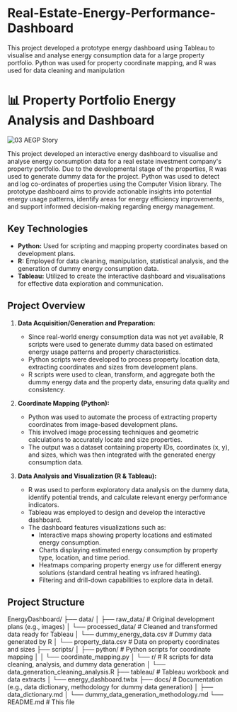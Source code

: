 # Real-Estate-Energy-Performance-Dashboard
This project developed a prototype energy dashboard using Tableau to visualise and analyse energy consumption data for a large property portfolio. Python was used for property coordinate mapping, and R was used for data cleaning and manipulation

# 📊 Property Portfolio Energy Analysis and Dashboard

![03 AEGP Story](https://github.com/user-attachments/assets/482d32ef-8190-49a0-bc71-e16ef1194814)

This project developed an interactive energy dashboard to visualise and analyse energy consumption data for a real estate investment company's property portfolio. Due to the developmental stage of the properties, R was used to generate dummy data for the project. Python was used to detect and log co-ordinates of properties using the Computer Vision library. The prototype dashboard aims to provide actionable insights into potential energy usage patterns, identify areas for energy efficiency improvements, and support informed decision-making regarding energy management.

## Key Technologies

* **Python:** Used for scripting and mapping property coordinates based on development plans.
* **R:** Employed for data cleaning, manipulation, statistical analysis, and the generation of dummy energy consumption data.
* **Tableau:** Utilized to create the interactive dashboard and visualisations for effective data exploration and communication.

## Project Overview

1.  **Data Acquisition/Generation and Preparation:**
    * Since real-world energy consumption data was not yet available, R scripts were used to generate dummy data based on estimated energy usage patterns and property characteristics.
    * Python scripts were developed to process property location data, extracting coordinates and sizes from development plans.
    * R scripts were used to clean, transform, and aggregate both the dummy energy data and the property data, ensuring data quality and consistency.

2.  **Coordinate Mapping (Python):**
    * Python was used to automate the process of extracting property coordinates from image-based development plans.
    * This involved image processing techniques and geometric calculations to accurately locate and size properties.
    * The output was a dataset containing property IDs, coordinates (x, y), and sizes, which was then integrated with the generated energy consumption data.

3.  **Data Analysis and Visualization (R & Tableau):**
    * R was used to perform exploratory data analysis on the dummy data, identify potential trends, and calculate relevant energy performance indicators.
    * Tableau was employed to design and develop the interactive dashboard.
    * The dashboard features visualizations such as:
        * Interactive maps showing property locations and estimated energy consumption.
        * Charts displaying estimated energy consumption by property type, location, and time period.
        * Heatmaps comparing property energy use for different energy solutions (standard central heating vs infrared heating).
        * Filtering and drill-down capabilities to explore data in detail.

## Project Structure

EnergyDashboard/
├── data/
│   ├── raw_data/                  # Original development plans (e.g., images)
│   └── processed_data/            # Cleaned and transformed data ready for Tableau
│       └── dummy_energy_data.csv  # Dummy data generated by R
│       └── property_data.csv      # Data on property coordinates and sizes
├── scripts/
│   ├── python/                    # Python scripts for coordinate mapping
│   │   └── coordinate_mapping.py
│   └── r/                         # R scripts for data cleaning, analysis, and dummy data generation
│       └── data_generation_cleaning_analysis.R
├── tableau/                       # Tableau workbook and data extracts
│   └── energy_dashboard.twbx
├── docs/                          # Documentation (e.g., data dictionary, methodology for dummy data generation)
│   ├── data_dictionary.md
│   └── dummy_data_generation_methodology.md
└── README.md                      # This file

